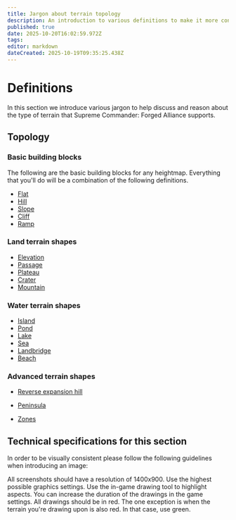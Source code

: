 ```yaml
---
title: Jargon about terrain topology
description: An introduction to various definitions to make it more convenient to discuss and reason about a map.
published: true
date: 2025-10-20T16:02:59.972Z
tags: 
editor: markdown
dateCreated: 2025-10-19T09:35:25.438Z
---
```


# Definitions

In this section we introduce various jargon to help discuss and reason about the type of terrain that Supreme Commander: Forged Alliance supports. 

## Topology

### Basic building blocks

The following are the basic building blocks for any heightmap. Everything that you'll do will be a combination of the following definitions.

- [Flat](flat)
- [Hill](hill)
- [Slope](slope)
- [Cliff](cliff)
- [Ramp](ramp)


### Land terrain shapes

- [Elevation](elevation)
- [Passage](passage)
- [Plateau](plateau)
- [Crater](crater)
- [Mountain](mountain)

### Water terrain shapes

- [Island](island)
- [Pond](pond)
- [Lake](lake)
- [Sea](sea)
- [Landbridge](land-bridge)
- [Beach](beach)

### Advanced terrain shapes

- [Reverse expansion hill]()
- [Peninsula]()

- [Zones]()

## Technical specifications for this section

In order to be visually consistent please follow the following guidelines when introducing an image:

All screenshots should have a resolution of 1400x900. Use the highest possible graphics settings. Use the in-game drawing tool to highlight aspects. You can increase the duration of the drawings in the game settings. All drawings should be in red. The one exception is when the terrain you're drawing upon is also red. In that case, use green.
